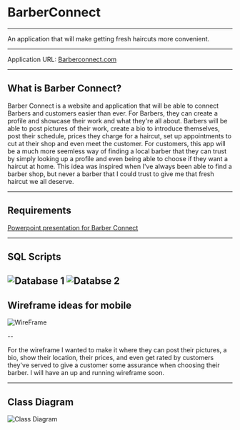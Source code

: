 # BarberConnect
---

An application that will make getting fresh haircuts more convenient.

---

Application URL: [Barberconnect.com](https://barberconnectapp2.azurewebsites.net)

---

What is Barber Connect?
---

Barber Connect is a website and application that will be able to connect Barbers and customers easier than ever.
For Barbers, they can create a profile and showcase their work and what they're all about. Barbers will be able to post pictures 
of their work, create a bio to introduce themselves, post their schedule, prices they charge for a haircut, set up appointments to cut at their shop and even meet the customer. For customers, this app will be a much more seemless way of finding a local barber that they can trust by simply looking up a profile and even being able to choose if they want a haircut at home. This idea was inspired when I've always been able to find a barber shop, but never a barber that I could trust to give me that fresh haircut we all deserve.

---

Requirements
---

[Powerpoint presentation for Barber Connect](https://onedrive.live.com/edit.aspx?cid=feda7124124f82b7&page=view&resid=FEDA7124124F82B7!711&parId=FEDA7124124F82B7!691&app=PowerPoint)

---

SQL Scripts
---
![Database 1](https://user-images.githubusercontent.com/46760301/56192559-824fe600-5fe3-11e9-9cd3-0ef8b87a3696.GIF)
![Databse 2](https://user-images.githubusercontent.com/46760301/56192560-82e87c80-5fe3-11e9-83e5-4e859b7e40c7.GIF)
---

Wireframe ideas for mobile
---
![WireFrame](https://user-images.githubusercontent.com/46760301/56192587-91369880-5fe3-11e9-97a3-bd0050db43e9.GIF)
  
--

For the wireframe I wanted to make it where they can post their pictures, a bio, show their location, their prices, and even get rated by customers they've served to give a customer some assurance when choosing their barber. I will have an up and running wireframe soon.

---
Class Diagram
---
![Class Diagram](https://user-images.githubusercontent.com/46760301/56192579-8c71e480-5fe3-11e9-8cbe-9137b958d278.GIF)
